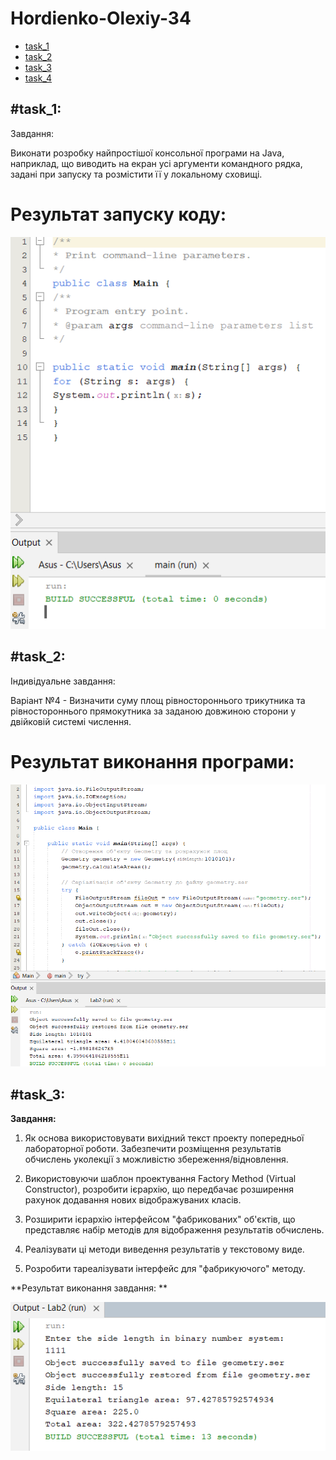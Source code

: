 # Hordienko-Olexiy-34

+ [task_1](#task_1)
+ [task_2](#task_2)
+ [task_3](#task_3)
+ [task_4](#task_4)

## #task_1:
Завдання:

Виконати розробку найпростішої консольної програми на Java, наприклад,
що виводить на екран усі аргументи командного рядка, задані при запуску
та розмістити її у локальному сховищі.

# Результат запуску коду:
![](task_1/1.png)


## #task_2:
Індивідуальне завдання:

Варіант №4 - Визначити суму площ рівностороннього трикутника та рівностороннього
прямокутника за заданою довжиною сторони у двійковій системі числення.

# Результат виконання програми:
![](task_2/2.png)

## #task_3:

**Завдання:**

1. Як основа використовувати вихідний текст проекту попередньої лабораторної роботи. Забезпечити розміщення результатів обчислень уколекції з можливістю збереження/відновлення.

2. Використовуючи шаблон проектування Factory Method (Virtual Constructor), розробити ієрархію, що передбачає розширення рахунок додавання
нових відображуваних класів.

3. Розширити ієрархію інтерфейсом "фабрикованих" об'єктів, що представляє набір методів для відображення результатів обчислень.

4. Реалізувати ці методи виведення результатів у текстовому виде.

5. Розробити тареалізувати інтерфейс для "фабрикуючого" методу.

**Результат виконання завдання: **

![](task_3/res_3.png)
